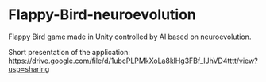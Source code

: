 # Flappy-Bird-neuroevolution
Flappy Bird game made in Unity controlled by AI based on neuroevolution.

Short presentation of the application: https://drive.google.com/file/d/1ubcPLPMkXoLa8klHg3FBf_IJhVD4tttt/view?usp=sharing
